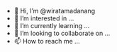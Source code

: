 - 👋 Hi, I’m @wiratamadanang
- 👀 I’m interested in ...
- 🌱 I’m currently learning ...
- 💞️ I’m looking to collaborate on ...
- 📫 How to reach me ...

<!---
wiratamadanang/wiratamadanang is a ✨ special ✨ repository because its `README.md` (this file) appears on your GitHub profile.
You can click the Preview link to take a look at your changes.
--->
